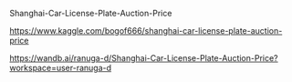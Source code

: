 Shanghai-Car-License-Plate-Auction-Price

https://www.kaggle.com/bogof666/shanghai-car-license-plate-auction-price

https://wandb.ai/ranuga-d/Shanghai-Car-License-Plate-Auction-Price?workspace=user-ranuga-d
